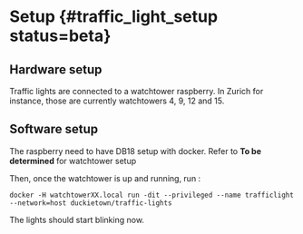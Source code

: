 # Setup {#traffic_light_setup status=beta}

## Hardware setup

Traffic lights are connected to a watchtower raspberry. In Zurich for instance, those are currently watchtowers 4, 9, 12 and 15.

## Software setup

The raspberry need to have DB18 setup with docker. Refer to **To be determined** for watchtower setup

Then, once the watchtower is up and running, run :

    docker -H watchtowerXX.local run -dit --privileged --name trafficlight --network=host duckietown/traffic-lights

The lights should start blinking now.
